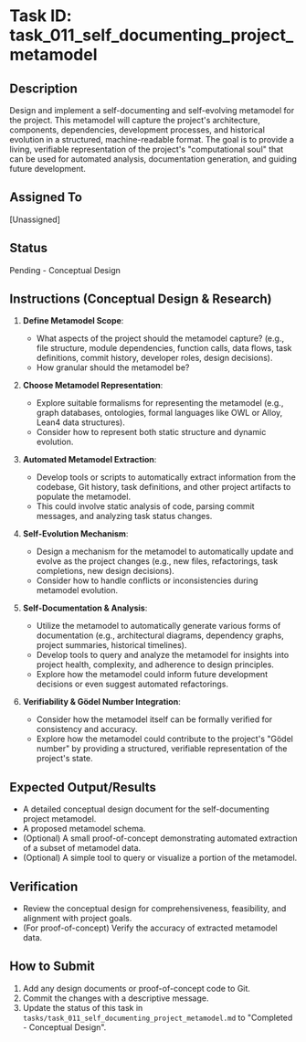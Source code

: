 # Task ID: task_011_self_documenting_project_metamodel

## Description
Design and implement a self-documenting and self-evolving metamodel for the project. This metamodel will capture the project's architecture, components, dependencies, development processes, and historical evolution in a structured, machine-readable format. The goal is to provide a living, verifiable representation of the project's "computational soul" that can be used for automated analysis, documentation generation, and guiding future development.

## Assigned To
[Unassigned]

## Status
Pending - Conceptual Design

## Instructions (Conceptual Design & Research)

1.  **Define Metamodel Scope**:
    *   What aspects of the project should the metamodel capture? (e.g., file structure, module dependencies, function calls, data flows, task definitions, commit history, developer roles, design decisions).
    *   How granular should the metamodel be?

2.  **Choose Metamodel Representation**:
    *   Explore suitable formalisms for representing the metamodel (e.g., graph databases, ontologies, formal languages like OWL or Alloy, Lean4 data structures).
    *   Consider how to represent both static structure and dynamic evolution.

3.  **Automated Metamodel Extraction**:
    *   Develop tools or scripts to automatically extract information from the codebase, Git history, task definitions, and other project artifacts to populate the metamodel.
    *   This could involve static analysis of code, parsing commit messages, and analyzing task status changes.

4.  **Self-Evolution Mechanism**:
    *   Design a mechanism for the metamodel to automatically update and evolve as the project changes (e.g., new files, refactorings, task completions, new design decisions).
    *   Consider how to handle conflicts or inconsistencies during metamodel evolution.

5.  **Self-Documentation & Analysis**:
    *   Utilize the metamodel to automatically generate various forms of documentation (e.g., architectural diagrams, dependency graphs, project summaries, historical timelines).
    *   Develop tools to query and analyze the metamodel for insights into project health, complexity, and adherence to design principles.
    *   Explore how the metamodel could inform future development decisions or even suggest automated refactorings.

6.  **Verifiability & Gödel Number Integration**:
    *   Consider how the metamodel itself can be formally verified for consistency and accuracy.
    *   Explore how the metamodel could contribute to the project's "Gödel number" by providing a structured, verifiable representation of the project's state.

## Expected Output/Results
*   A detailed conceptual design document for the self-documenting project metamodel.
*   A proposed metamodel schema.
*   (Optional) A small proof-of-concept demonstrating automated extraction of a subset of metamodel data.
*   (Optional) A simple tool to query or visualize a portion of the metamodel.

## Verification
*   Review the conceptual design for comprehensiveness, feasibility, and alignment with project goals.
*   (For proof-of-concept) Verify the accuracy of extracted metamodel data.

## How to Submit
1.  Add any design documents or proof-of-concept code to Git.
2.  Commit the changes with a descriptive message.
3.  Update the status of this task in `tasks/task_011_self_documenting_project_metamodel.md` to "Completed - Conceptual Design".
